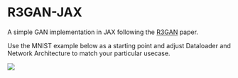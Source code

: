 # R3GAN-JAX

A simple GAN implementation in JAX following the [R3GAN](https://arxiv.org/html/2501.05441v1) paper.

Use the MNIST example below as a starting point and adjust Dataloader and Network Architecture to match your particular usecase.

<a href="https://colab.research.google.com/drive/17MmKkIPv9kMaMQJQmOPWO49PF1GVlZpV?usp=sharing" target="_blank" rel="noreferrer noopener">
  <img src="https://img.shields.io/badge/Start%20for%20Free%20on-Colab-brightgreen?style=for-the-badge&logo=google-colab" />
</a>


